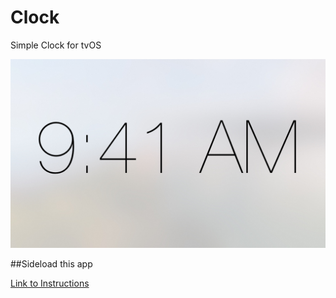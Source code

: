 # Clock
Simple Clock for tvOS

![Icon](Icon.png)


##Sideload this app

[Link to Instructions](http://www.redmondpie.com/how-to-sideload-install-kodi-on-apple-tv-4/)
